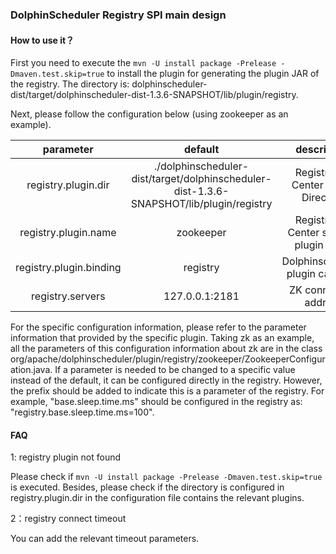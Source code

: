 ### DolphinScheduler Registry SPI main design

#### How to use it？

First you need to execute the `mvn -U install package -Prelease -Dmaven.test.skip=true` to install the plugin for generating the plugin JAR of the registry. The directory is: dolphinscheduler-dist/target/dolphinscheduler-dist-1.3.6-SNAPSHOT/lib/plugin/registry.

Next,  please follow the configuration below (using zookeeper as an example).

|        parameter        | default                                                     | description                             |
| :---------------------: | :----------------------------------------------------------: | :--------------------------------------: |
|   registry.plugin.dir   | ./dolphinscheduler-dist/target/dolphinscheduler-dist-1.3.6-SNAPSHOT/lib/plugin/registry | Registration Center Plugin Directory     |
| registry.plugin.name  | zookeeper                                                    | Registration Center specific plugin name |
| registry.plugin.binding | registry                                                     | Dolphinscheduler plugin category         |
|    registry.servers     | 127.0.0.1:2181                                               | ZK connection address                    |

For the specific configuration information, please refer to the parameter information that provided by the specific plugin. Taking zk as an example, all the parameters of this configuration information about zk are in the class org/apache/dolphinscheduler/plugin/registry/zookeeper/ZookeeperConfiguration.java. If a parameter is needed to be changed to a specific value instead of the default, it can be configured directly in the registry. However, the prefix should be added to indicate this is a parameter of the registry. For example, "base.sleep.time.ms" should be configured in the registry as: "registry.base.sleep.time.ms=100".

#### FAQ

1: registry plugin not found

Please check if `mvn -U install package -Prelease -Dmaven.test.skip=true` is executed. Besides, please check if the directory is configured in registry.plugin.dir in the configuration file contains the relevant plugins.

2：registry connect timeout

You can add the relevant timeout parameters.
